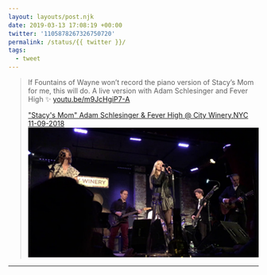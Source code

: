 ```yaml
---
layout: layouts/post.njk
date: 2019-03-13 17:08:19 +00:00
twitter: '1105878267326750720'
permalink: /status/{{ twitter }}/
tags: 
  - tweet
---
```


> If Fountains of Wayne won’t record the piano version of Stacy’s Mom for me, this will do. A live version with Adam Schlesinger and Fever High ✨ [youtu.be/m9JcHgiP7-A](https://youtu.be/m9JcHgiP7-A)
> 
> [<span>"Stacy's Mom" Adam Schlesinger & Fever High @ City Winery,NYC 11-09-2018</span> ![](/img/_youtube/1105878267326750720.jpg)](https://youtu.be/m9JcHgiP7-A)

---
